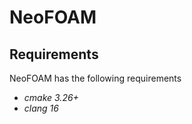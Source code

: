 # NeoFOAM

## Requirements

NeoFOAM has the following requirements

*  _cmake 3.26+_
*  _clang 16_ 
